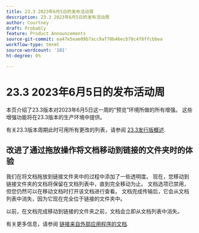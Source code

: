 ```yaml
---
title: 23.3 2023年6月5日的发布活动周
description: 23.3 2023年6月5日的发布活动周
author: Courtney
draft: Probably
feature: Product Announcements
source-git-commit: ea47e5eae09b7acc9af70b46ecb70c4f8ffcbbea
workflow-type: tm+mt
source-wordcount: '181'
ht-degree: 0%

---
```


# 23.3 2023年6月5日的发布活动周

本页介绍了23.3版本对2023年6月5日这一周的“预览”环境所做的所有增强。 这些增强功能将在23.3版本的生产环境中提供。

有关23.3版本周期此时可用所有更改的列表，请参阅 [23.3发行版概述](/help/quicksilver/product-announcements/product-releases/23.3-release-activity/23-3-release-overview.md).

## 改进了通过拖放操作将文档移动到链接的文件夹时的体验

我们在将文档拖放到链接文件夹中的过程中添加了一些透明度。 现在，您移动到链接文件夹的文档将保留在文档列表中，直到完全移动为止。 文档选项已禁用，但您仍然可以在移动文档时打开该文档进行查看。 文档完成传输后，它会从文档列表中消失，因为它现在完全位于链接的文件夹中。

以前，在文档完成移动到链接的文件夹之前，文档会立即从文档列表中消失。

有关更多信息，请参阅 [链接来自外部应用程序的文档](/help/quicksilver/documents/adding-documents-to-workfront/link-documents-from-external-apps.md).



<!-- HTML you might need

Video link

[View a video demonstration of this feature](ADD URL){target=_blank}

Off-cycle note for weekly pages

>[!NOTE]
>
>Preview release: February 9, 2023; Planned Production release: February 23, 2023



-->